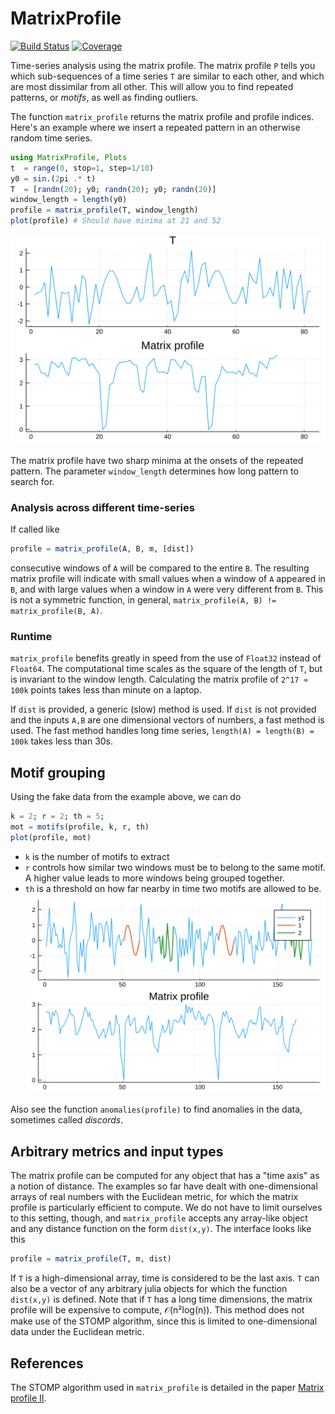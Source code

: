 # MatrixProfile

[![Build Status](https://github.com/baggepinnen/MatrixProfile.jl/workflows/CI/badge.svg)](https://github.com/baggepinnen/MatrixProfile.jl/actions)
[![Coverage](https://codecov.io/gh/baggepinnen/MatrixProfile.jl/branch/master/graph/badge.svg)](https://codecov.io/gh/baggepinnen/MatrixProfile.jl)

Time-series analysis using the matrix profile. The matrix profile `P` tells you which sub-sequences of a time series `T` are similar to each other, and which are most dissimilar from all other. This will allow you to find repeated patterns, or *motifs*, as well as finding outliers.

The function `matrix_profile` returns the matrix profile and profile indices. Here's an example where we insert a repeated pattern in an otherwise random time series.
```julia
using MatrixProfile, Plots
t  = range(0, stop=1, step=1/10)
y0 = sin.(2pi .* t)
T  = [randn(20); y0; randn(20); y0; randn(20)]
window_length = length(y0)
profile = matrix_profile(T, window_length)
plot(profile) # Should have minima at 21 and 52
```
![matrix_profile](figures/mp.svg)

The matrix profile have two sharp minima at the onsets of the repeated pattern. The parameter `window_length` determines how long pattern to search for.

### Analysis across different time-series
If called like
```julia
profile = matrix_profile(A, B, m, [dist])
```
consecutive windows of `A` will be compared to the entire `B`. The resulting matrix profile will indicate with small values when a window of `A` appeared in `B`, and with large values when a window in `A` were very different from `B`. This is not a symmetric function, in general, `matrix_profile(A, B) != matrix_profile(B, A)`.

### Runtime
`matrix_profile` benefits greatly in speed from the use of `Float32` instead of `Float64`. The computational time scales as the square of the length of `T`, but is invariant to the window length. Calculating the matrix profile of `2^17 ≈ 100k` points takes less than minute on a laptop.

If `dist` is provided, a generic (slow) method is used. If `dist` is not provided and the inputs `A,B` are one dimensional vectors of numbers, a fast method is used. The fast method handles long time series, `length(A) = length(B) = 100k` takes less than 30s.

## Motif grouping
Using the fake data from the example above, we can do
```julia
k = 2; r = 2; th = 5;
mot = motifs(profile, k, r, th)
plot(profile, mot)
```
- `k` is the number of motifs to extract
- `r` controls how similar two windows must be to belong to the same motif. A higher value leads to more windows being grouped together.
- `th` is a threshold on how far nearby in time two motifs are allowed to be.
![motif_plot](figures/motifs.svg)

Also see the function `anomalies(profile)` to find anomalies in the data, sometimes called *discords*.


## Arbitrary metrics and input types
The matrix profile can be computed for any object that has a "time axis" as a notion of distance. The examples so far have dealt with one-dimensional arrays of real numbers with the Euclidean metric, for which the matrix profile is particularly efficient to compute. We do not have to limit ourselves to this setting, though, and `matrix_profile` accepts any array-like object and any distance function on the form `dist(x,y)`. The interface looks like this
```julia
profile = matrix_profile(T, m, dist)
```
If `T` is a high-dimensional array, time is considered to be the last axis. `T` can also be a vector of any arbitrary julia objects for which the function `dist(x,y)` is defined. Note that if `T` has a long time dimensions, the matrix profile will be expensive to compute, 𝒪(n²log(n)). This method does not make use of the STOMP algorithm, since this is limited to one-dimensional data under the Euclidean metric.



## References
The STOMP algorithm used in `matrix_profile` is detailed in the paper [Matrix profile II](https://www.cs.ucr.edu/~eamonn/STOMP_GPU_final_submission_camera_ready.pdf).
